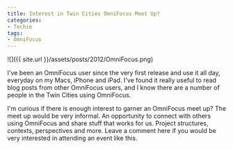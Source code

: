 ```yaml
---
title: Interest in Twin Cities OmniFocus Meet Up?
categories:
- Techie
tags:
- OmniFocus
---
```


![]({{ site.url }}/assets/posts/2012/OmniFocus.png)

I've been an OmniFocus user since the very first release and use it all day, everyday on my Macs, iPhone and iPad. I've found it really useful to read blog posts from other OmniFocus users, and I know there are a number of people in the Twin Cities using OmniFocus.

I'm curious if there is enough interest to garner an OmniFocus meet up? The meet up would be very informal. An opportunity to connect with others using OmniFocus and share stuff that works for us. Project structures, contexts, perspectives and more. Leave a comment here if you would be very interested in attending an event like this.
